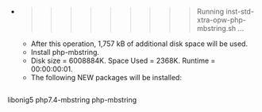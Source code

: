 * >>>>>>>>> Running inst-std-xtra-opw-php-mbstring.sh ...
  * After this operation, 1,757 kB of additional disk space will be used.
  * Install php-mbstring.
  * Disk size = 6008884K. Space Used = 2368K. Runtime = 00:00:00:01.
  * The following NEW packages will be installed:
  ```bash
libonig5 php7.4-mbstring php-mbstring
  ```
